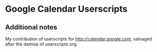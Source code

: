 Google Calendar Userscripts
===========================

## Additional notes
My contribution of userscripts for http://calendar.google.com, salvaged after the demise of userscripts.org.
